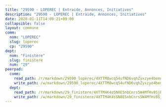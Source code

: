 ```yaml
---
title: "29590 - LOPEREC | Entraide, Annonces, Initiatives"
description: "29590 - LOPEREC | Entraide, Annonces, Initiatives"
date: 2020-01-11T14:09:21+09:00
collapsible: false
layout: commune
comm:
  nom: "LOPEREC"
  slug: loperec
  cp: "29590"
dept:
  nom: "Finistère"
  slug: finistere
  num: "29"
peerpad:
  comm:
    read_path: /r/markdown/29590_loperec/4XTTM8wcq54ufND6vqhZyxzye4bemnEU9WV1L6VHyZR8Ym68G
    write_path: /w/markdown/29590_loperec/4XTTM8wcq54ufND6vqhZyxzye4bemnEU9WV1L6VHyZR8Ym68G-K3TgUCc6VYAptNpiCfqvGpZ6BQx3JrAzfHVKQiQobrs3ZDKWinzpScmA3NxJ19LhiBjUxzyiWXNEWFzEK6ZHVpJtqtZpASJ839QsRDD2rH3aNvR58ufu1QSy68BggqZRVw5G7iq6
  dept:
    read_path: /r/markdown/29_finistere/4XTTM4K4sSN8E5nbCnrs5W4MfHv8SjkZXZkMiZwJKZCUFreuC
    write_path: /w/markdown/29_finistere/4XTTM4K4sSN8E5nbCnrs5W4MfHv8SjkZXZkMiZwJKZCUFreuC-K3TgUmttHvLKDBu5vxQ3oPzTia91UxXiaB3vEFjsHJiDiJD9aQfr6ibvcPa75Eo3oX7ob78s9tVxCKrtPM9bLAmDziVCSFjEgZbp3rqL8Ji8Q5aZhxfTcqkGX75WxHS6TQxtiQQ6
---
```


